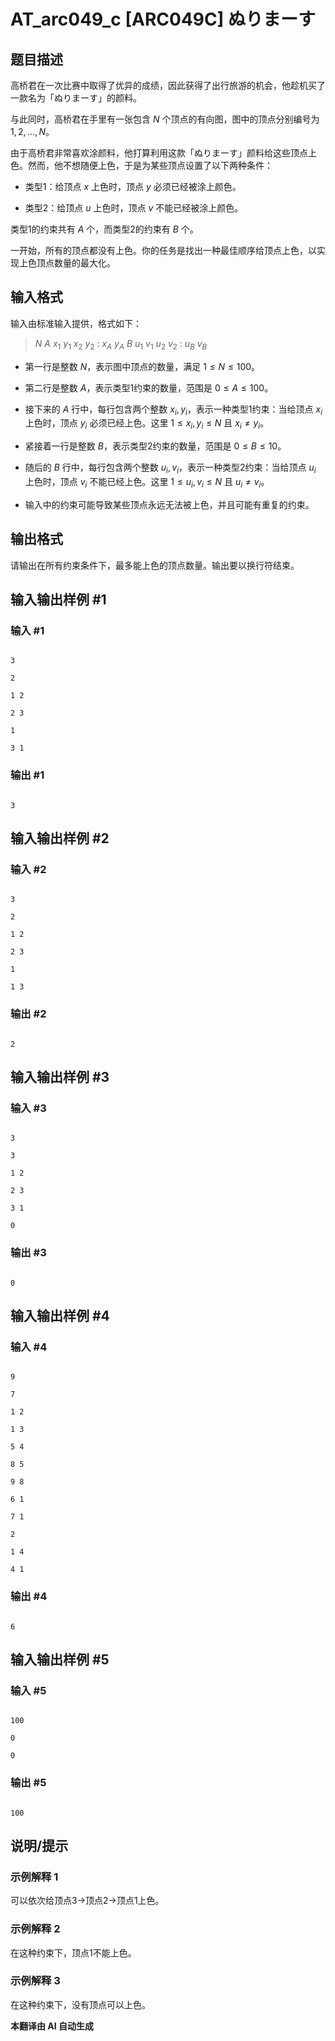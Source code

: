 # AT_arc049_c [ARC049C] ぬりまーす

## 题目描述

高桥君在一次比赛中取得了优异的成绩，因此获得了出行旅游的机会，他趁机买了一款名为「ぬりまーす」的颜料。

与此同时，高桥君在手里有一张包含 $N$ 个顶点的有向图，图中的顶点分别编号为 $1, 2, \ldots, N$。

由于高桥君非常喜欢涂颜料，他打算利用这款「ぬりまーす」颜料给这些顶点上色。然而，他不想随便上色，于是为某些顶点设置了以下两种条件：

- 类型1：给顶点 $x$ 上色时，顶点 $y$ 必须已经被涂上颜色。
- 类型2：给顶点 $u$ 上色时，顶点 $v$ 不能已经被涂上颜色。

类型1的约束共有 $A$ 个，而类型2的约束有 $B$ 个。

一开始，所有的顶点都没有上色。你的任务是找出一种最佳顺序给顶点上色，以实现上色顶点数量的最大化。

## 输入格式

输入由标准输入提供，格式如下：

> $N$ $A$ $x_1$ $y_1$ $x_2$ $y_2$ : $x_A$ $y_A$ $B$ $u_1$ $v_1$ $u_2$ $v_2$ : $u_B$ $v_B$

- 第一行是整数 $N$，表示图中顶点的数量，满足 $1 \le N \le 100$。
- 第二行是整数 $A$，表示类型1约束的数量，范围是 $0 \le A \le 100$。
- 接下来的 $A$ 行中，每行包含两个整数 $x_i, y_i$，表示一种类型1约束：当给顶点 $x_i$ 上色时，顶点 $y_i$ 必须已经上色。这里 $1 \le x_i, y_i \le N$ 且 $x_i \neq y_i$。
- 紧接着一行是整数 $B$，表示类型2约束的数量，范围是 $0 \le B \le 10$。
- 随后的 $B$ 行中，每行包含两个整数 $u_i, v_i$，表示一种类型2约束：当给顶点 $u_i$ 上色时，顶点 $v_i$ 不能已经上色。这里 $1 \le u_i, v_i \le N$ 且 $u_i \neq v_i$。
- 输入中的约束可能导致某些顶点永远无法被上色，并且可能有重复的约束。

## 输出格式

请输出在所有约束条件下，最多能上色的顶点数量。输出要以换行符结束。

## 输入输出样例 #1

### 输入 #1

```
3
2
1 2
2 3
1
3 1
```

### 输出 #1

```
3
```

## 输入输出样例 #2

### 输入 #2

```
3
2
1 2
2 3
1
1 3
```

### 输出 #2

```
2
```

## 输入输出样例 #3

### 输入 #3

```
3
3
1 2
2 3
3 1
0
```

### 输出 #3

```
0
```

## 输入输出样例 #4

### 输入 #4

```
9
7
1 2
1 3
5 4
8 5
9 8
6 1
7 1
2
1 4
4 1
```

### 输出 #4

```
6
```

## 输入输出样例 #5

### 输入 #5

```
100
0
0
```

### 输出 #5

```
100
```

## 说明/提示

### 示例解释 1

可以依次给顶点3→顶点2→顶点1上色。

### 示例解释 2

在这种约束下，顶点1不能上色。

### 示例解释 3

在这种约束下，没有顶点可以上色。

 **本翻译由 AI 自动生成**